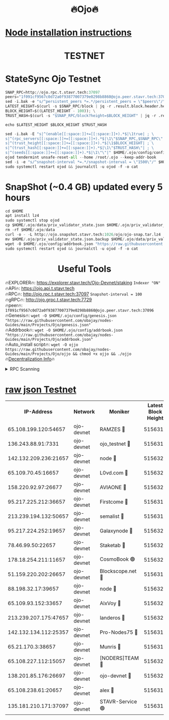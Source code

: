 <h1 align="center"> 🔥Ojo🔥</h1>

[Node installation instructions](https://github.com/obajay/nodes-Guides/tree/main/Projects/Ojo)
=

<h1 align="center"> TESTNET</h1>

# StateSync Ojo Testnet
```python
SNAP_RPC=http://ojo.rpc.t.stavr.tech:37097
peers="1f091cf9567c0d72a0f93877007379e0298b8860@ojo.peer.stavr.tech:37096"
sed -i.bak -e "s/^persistent_peers *=.*/persistent_peers = \"$peers\"/" $HOME/.ojo/config/config.toml
LATEST_HEIGHT=$(curl -s $SNAP_RPC/block | jq -r .result.block.header.height); \
BLOCK_HEIGHT=$((LATEST_HEIGHT - 100)); \
TRUST_HASH=$(curl -s "$SNAP_RPC/block?height=$BLOCK_HEIGHT" | jq -r .result.block_id.hash)

echo $LATEST_HEIGHT $BLOCK_HEIGHT $TRUST_HASH

sed -i.bak -E "s|^(enable[[:space:]]+=[[:space:]]+).*$|\1true| ; \
s|^(rpc_servers[[:space:]]+=[[:space:]]+).*$|\1\"$SNAP_RPC,$SNAP_RPC\"| ; \
s|^(trust_height[[:space:]]+=[[:space:]]+).*$|\1$BLOCK_HEIGHT| ; \
s|^(trust_hash[[:space:]]+=[[:space:]]+).*$|\1\"$TRUST_HASH\"| ; \
s|^(seeds[[:space:]]+=[[:space:]]+).*$|\1\"\"|" $HOME/.ojo/config/config.toml
ojod tendermint unsafe-reset-all --home /root/.ojo --keep-addr-book
sed -i -e "s/^snapshot-interval *=.*/snapshot-interval = \"1500\"/" $HOME/.ojo/config/app.toml
sudo systemctl restart ojod && journalctl -u ojod -f -o cat
```
# SnapShot (~0.4 GB) updated every 5 hours
```python
cd $HOME
apt install lz4
sudo systemctl stop ojod
cp $HOME/.ojo/data/priv_validator_state.json $HOME/.ojo/priv_validator_state.json.backup
rm -rf $HOME/.ojo/data
curl -o - -L http://ojo.snapshot.stavr.tech:1026/ojo/ojo-snap.tar.lz4 | lz4 -c -d - | tar -x -C $HOME/.ojo --strip-components 2
mv $HOME/.ojo/priv_validator_state.json.backup $HOME/.ojo/data/priv_validator_state.json
wget -O $HOME/.ojo/config/addrbook.json "https://raw.githubusercontent.com/obajay/nodes-Guides/main/Projects/Ojo/addrbook.json"
sudo systemctl restart ojod && journalctl -u ojod -f -o cat
```
 <h1 align="center"> Useful Tools</h1>

🔥EXPLORER🔥:        https://explorer.stavr.tech/Ojo-Devnet/staking        `Indexer "ON"` \
🔥API🔥:                     https://ojo.api.t.stavr.tech \
🔥RPC🔥:                    http://ojo.rpc.t.stavr.tech:37097              `Snapshot-interval = 100` \
🔥gRPC🔥:                  http://ojo.grpc.t.stavr.tech:7729 \
🔥peer🔥:                   `1f091cf9567c0d72a0f93877007379e0298b8860@ojo.peer.stavr.tech:37096` \
🔥Genesis🔥:    ```wget -O $HOME/.ojo/config/genesis.json "https://raw.githubusercontent.com/obajay/nodes-Guides/main/Projects/Ojo/genesis.json"``` \
🔥Addrbook🔥:    ```wget -O $HOME/.ojo/config/addrbook.json "https://raw.githubusercontent.com/obajay/nodes-Guides/main/Projects/Ojo/addrbook.json"``` \
🔥Auto_install script🔥: ```wget -O ojjo https://raw.githubusercontent.com/obajay/nodes-Guides/main/Projects/Ojo/ojjo && chmod +x ojjo && ./ojjo``` \
🔥[Decentralization Info](https://github.com/obajay/StateSync-snapshots/tree/main/Projects/Ojo/Decentralization)🔥



<details>
<summary>RPC Scanning</summary>

<h2 align="center"> We scan nodes in real time every 4 hours. And we provide the final result of RPC endpoints.
We cannot influence the operation of these nodes in any way. </h2>


```python
If Voting Power is higher than 0 --> then the Node is a validator of the network and may be subject to attack and be a potential threat to the chain.
```
```python
We marked such validators with a red symbol
```

</details>

[raw json Testnet](https://rpc-check.ojot.stavr.tech/ojot/rpc-ojot-result.json)
=


<table><tr><th>IP-Address</th><th>Network</th><th>Moniker</th><th>Latest Block Height</th><th>Earliest Block Height</th><th>Catching Up</th><th>Tx Index</th><th>Voting Power</th><th>Scan Time</th></tr><tr><td>65.108.199.120:54657</td><td>ojo-devnet</td><td>RAMZES 🔴</td><td>5156317</td><td>306156</td><td>False</td><td>on</td><td>15420</td><td>2024-01-27T10:21:25.027344265UTC</td></tr><tr><td>136.243.88.91:7331</td><td>ojo-devnet</td><td>ojo_testnet 🔴</td><td>5156318</td><td>308845</td><td>False</td><td>on</td><td>1000</td><td>2024-01-27T10:21:31.544318376UTC</td></tr><tr><td>142.132.209.236:21657</td><td>ojo-devnet</td><td>node 🔴</td><td>5156321</td><td>350001</td><td>False</td><td>on</td><td>1999</td><td>2024-01-27T10:21:47.360002176UTC</td></tr><tr><td>65.109.70.45:16657</td><td>ojo-devnet</td><td>L0vd.com 🔴</td><td>5156322</td><td>695918</td><td>False</td><td>off</td><td>998</td><td>2024-01-27T10:21:53.892106457UTC</td></tr><tr><td>158.220.92.97:26677</td><td>ojo-devnet</td><td>AVIAONE 🔴</td><td>5156320</td><td>2754001</td><td>False</td><td>on</td><td>19926</td><td>2024-01-27T10:21:42.233543727UTC</td></tr><tr><td>95.217.225.212:36657</td><td>ojo-devnet</td><td>Firstcome 🔴</td><td>5156318</td><td>2985946</td><td>False</td><td>on</td><td>13566</td><td>2024-01-27T10:21:31.278466170UTC</td></tr><tr><td>213.239.194.132:50657</td><td>ojo-devnet</td><td>semalist 🔴</td><td>5156317</td><td>3223522</td><td>False</td><td>on</td><td>21037</td><td>2024-01-27T10:21:25.342655282UTC</td></tr><tr><td>95.217.224.252:19657</td><td>ojo-devnet</td><td>Galaxynode 🔴</td><td>5156322</td><td>3685492</td><td>False</td><td>on</td><td>11888</td><td>2024-01-27T10:21:52.727250606UTC</td></tr><tr><td>78.46.99.50:22657</td><td>ojo-devnet</td><td>Staketab 🔴</td><td>5156322</td><td>4254801</td><td>False</td><td>on</td><td>1276</td><td>2024-01-27T10:21:54.121489382UTC</td></tr><tr><td>178.18.254.211:11657</td><td>ojo-devnet</td><td>CosmoBook 🟢</td><td>5156321</td><td>4392001</td><td>False</td><td>off</td><td>0</td><td>2024-01-27T10:21:47.687581150UTC</td></tr><tr><td>51.159.220.202:26657</td><td>ojo-devnet</td><td>Blockscope.net 🔴</td><td>5156316</td><td>4425001</td><td>False</td><td>on</td><td>1778</td><td>2024-01-27T10:21:24.326993339UTC</td></tr><tr><td>88.198.32.17:39657</td><td>ojo-devnet</td><td>node 🔴</td><td>5156321</td><td>4710001</td><td>False</td><td>on</td><td>89695</td><td>2024-01-27T10:21:47.953821343UTC</td></tr><tr><td>65.109.93.152:33657</td><td>ojo-devnet</td><td>AlxVoy 🔴</td><td>5156321</td><td>4943001</td><td>False</td><td>on</td><td>4491415</td><td>2024-01-27T10:21:47.061835287UTC</td></tr><tr><td>213.239.207.175:47657</td><td>ojo-devnet</td><td>landeros 🔴</td><td>5156320</td><td>4967924</td><td>False</td><td>off</td><td>11083</td><td>2024-01-27T10:21:42.477028111UTC</td></tr><tr><td>142.132.134.112:25357</td><td>ojo-devnet</td><td>Pro-Nodes75 🔴</td><td>5156317</td><td>5056317</td><td>False</td><td>on</td><td>24651</td><td>2024-01-27T10:21:28.481695670UTC</td></tr><tr><td>65.21.170.3:38657</td><td>ojo-devnet</td><td>Munris 🔴</td><td>5156318</td><td>5056318</td><td>False</td><td>off</td><td>20123</td><td>2024-01-27T10:21:30.930229312UTC</td></tr><tr><td>65.108.227.112:15057</td><td>ojo-devnet</td><td>[NODERS]TEAM 🔴</td><td>5156322</td><td>5056322</td><td>False</td><td>off</td><td>9999</td><td>2024-01-27T10:21:53.156004345UTC</td></tr><tr><td>138.201.85.176:26697</td><td>ojo-devnet</td><td>ojo-devnet 🔴</td><td>5156322</td><td>5056322</td><td>False</td><td>on</td><td>1000024000</td><td>2024-01-27T10:21:53.510154657UTC</td></tr><tr><td>65.108.238.61:20657</td><td>ojo-devnet</td><td>alex 🔴</td><td>5156317</td><td>5131001</td><td>False</td><td>on</td><td>11359</td><td>2024-01-27T10:21:24.696786819UTC</td></tr><tr><td>135.181.210.171:37097</td><td>ojo-devnet</td><td>STAVR-Service 🟢</td><td>5156317</td><td>5156101</td><td>False</td><td>on</td><td>0</td><td>2024-01-27T10:21:26.124954422UTC</td></tr></table>
